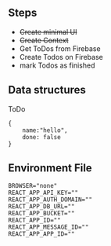 ## Steps

- ~~Create minimal UI~~
- ~~Create Context~~
- Get ToDos from Firebase
- Create Todos on Firebase
- mark Todos as finished

## Data structures

ToDo

```
{
    name:"hello",
    done: false
}
```

## Environment File

```
BROWSER="none"
REACT_APP_API_KEY=""
REACT_APP_AUTH_DOMAIN=""
REACT_APP_DB_URL=""
REACT_APP_BUCKET=""
REACT_APP_ID=""
REACT_APP_MESSAGE_ID=""
REACT_APP_APP_ID=""


```
